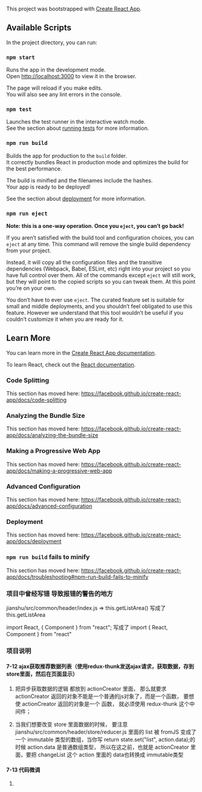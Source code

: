 This project was bootstrapped with [Create React App](https://github.com/facebook/create-react-app).

## Available Scripts

In the project directory, you can run:

### `npm start`

Runs the app in the development mode.<br />
Open [http://localhost:3000](http://localhost:3000) to view it in the browser.

The page will reload if you make edits.<br />
You will also see any lint errors in the console.

### `npm test`

Launches the test runner in the interactive watch mode.<br />
See the section about [running tests](https://facebook.github.io/create-react-app/docs/running-tests) for more information.

### `npm run build`

Builds the app for production to the `build` folder.<br />
It correctly bundles React in production mode and optimizes the build for the best performance.

The build is minified and the filenames include the hashes.<br />
Your app is ready to be deployed!

See the section about [deployment](https://facebook.github.io/create-react-app/docs/deployment) for more information.

### `npm run eject`

**Note: this is a one-way operation. Once you `eject`, you can’t go back!**

If you aren’t satisfied with the build tool and configuration choices, you can `eject` at any time. This command will remove the single build dependency from your project.

Instead, it will copy all the configuration files and the transitive dependencies (Webpack, Babel, ESLint, etc) right into your project so you have full control over them. All of the commands except `eject` will still work, but they will point to the copied scripts so you can tweak them. At this point you’re on your own.

You don’t have to ever use `eject`. The curated feature set is suitable for small and middle deployments, and you shouldn’t feel obligated to use this feature. However we understand that this tool wouldn’t be useful if you couldn’t customize it when you are ready for it.

## Learn More

You can learn more in the [Create React App documentation](https://facebook.github.io/create-react-app/docs/getting-started).

To learn React, check out the [React documentation](https://reactjs.org/).

### Code Splitting

This section has moved here: https://facebook.github.io/create-react-app/docs/code-splitting

### Analyzing the Bundle Size

This section has moved here: https://facebook.github.io/create-react-app/docs/analyzing-the-bundle-size

### Making a Progressive Web App

This section has moved here: https://facebook.github.io/create-react-app/docs/making-a-progressive-web-app

### Advanced Configuration

This section has moved here: https://facebook.github.io/create-react-app/docs/advanced-configuration

### Deployment

This section has moved here: https://facebook.github.io/create-react-app/docs/deployment

### `npm run build` fails to minify

This section has moved here: https://facebook.github.io/create-react-app/docs/troubleshooting#npm-run-build-fails-to-minify

### 项目中曾经写错 导致报错的警告的地方
jianshu/src/common/header/index.js 
=> 
this.getListArea() 写成了 this.getListArea

import React, { Component } from "react"; 写成了 import { React, Component } from "react"

### 项目说明
#### 7-12 ajax获取推荐数据列表（使用redux-thunk发送ajax请求，获取数据，存到store里面，然后在页面显示）

1. 把异步获取数据的逻辑 都放到 actionCreator 里面，
那么就要求 actionCreator 返回的对象不能是一个普通的js对象了，而是一个函数，
要想使 actionCreator 返回的对象是一个 函数， 就必须使用 redux-thunk 这个中间件；

2. 当我们想要改变 store 里面数据的时候， 要注意 
jianshu/src/common/header/store/reducer.js 
里面的 list 被 fromJS 变成了一个 immutable 类型的数组，当你写 return state.set("list", action.data);的时候 action.data 是普通数组类型， 所以在这之前，也就是 actionCreator 里面，要把  changeList 这个 action 里面的 data也转换成 immutable类型

#### 7-13 代码微调

1. 

